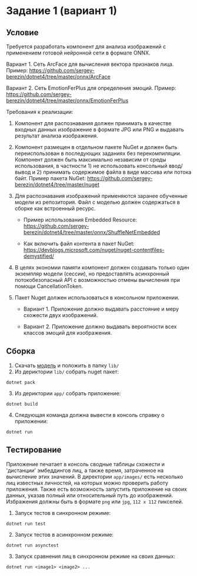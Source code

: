 # Задание 1 (вариант 1)

## Условие
Требуется разработать компонент для анализа изображений с применением готовой нейронной сети в формате ONNX. 

Вариант 1. Сеть ArcFace для вычисления вектора признаков лица. Пример: https://github.com/sergey-berezin/dotnet4/tree/master/onnx/ArcFace 

Вариант 2. Сеть EmotionFerPlus для определения эмоций. Пример: https://github.com/sergey-berezin/dotnet4/tree/master/onnx/EmotionFerPlus 

Требования к реализации: 

1. Компонент для распознавания должен принимать в качестве входных данных изображение в формате JPG или PNG и выдавать результат анализа изображения. 

2. Компонент размещен в отдельном пакете NuGet и должен быть переиспользован в последующих заданиях без перекомпиляции. Компонент должен быть максимально независим от среды использования, в частности 1) не использовать консольный ввод/вывод и 2) принимать содержимое файла в виде массива или потока байт. Пример пакета NuGet: https://github.com/sergey-berezin/dotnet4/tree/master/nuget 

3. Для распознавания изображений применяются заранее обученные модели из репозитория. Файл с моделью должен содержаться в сборке как встроенный ресурс.  

    - Пример использования Embedded Resource: https://github.com/sergey-berezin/dotnet4/tree/master/onnx/ShuffleNetEmbedded 

    - Как включить файл контента в пакет NuGet: https://devblogs.microsoft.com/nuget/nuget-contentfiles-demystified/ 

4. В целях экономии памяти компонент должен создавать только один экземпляр модели (сессии), но предоставлять асинхронный потокобезопасный API с возможностью отмены вычисления при помощи CancellationToken. 

5. Пакет Nuget должен использоваться в консольном приложении.  

    - Вариант 1. Приложение должно выдавать расстояние и меру схожести двух изображений.  

    - Вариант 2. Приложение должно выдавать вероятности всех классов эмоций для изображения.

## Сборка
1. Скачать [модель](https://github.com/onnx/models/blob/main/vision/body_analysis/arcface/model/arcfaceresnet100-8.onnx) и положить в папку `lib/`
2. Из дериктории `lib/` собрать nuget пакет:
```
dotnet pack
```
3. Из дериктории `app/` собрать приложение:
```
dotnet build
```
4. Следующая команда должна вывести в консоль справку о приложении:
```
dotnet run
```

## Тестирование
Приложение печатает в консоль сводные таблицы схожести и 'дистанции' эмбеддингов лиц, а также время, затраченное на вычисление этих значений. В директории `app/images/` есть несколько лиц известных личностей, на которых можно проверить работу приложения. Также есть возможность запустить приложение на своих данных, указав полный или относительный путь до изображений. Избражения должны быть в формате `png` или `jpg`, `112 x 112` пикселей.

1. Запуск тестов в синхронном режиме:
```
dotnet run test
```
2. Запуск тестов в асинхронном режиме:
```
dotnet run asynctest
```
3. Запуск сравнения лиц в синхронном режиме на своих данных:
```
dotnet run <image1> <image2> ...
```